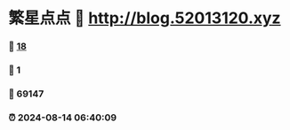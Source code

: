 # 繁星点点 :link: http://blog.52013120.xyz 
### :page_facing_up: [18](http://blog.52013120.xyz/tag.html) 
### :speech_balloon: 1 
### :hibiscus: 69147 
### :alarm_clock: 2024-08-14 06:40:09 
